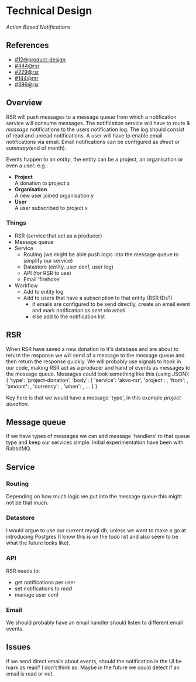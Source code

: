 # Technical Design
*Action Based Notifications*

## References
- [#12@product-design](https://github.com/akvo/akvo-product-design/issues/12)
- [#444@rsr](https://github.com/akvo/akvo-rsr/issues/444)
- [#229@rsr](https://github.com/akvo/akvo-rsr/issues/229)
- [#144@rsr](https://github.com/akvo/akvo-rsr/issues/144)
- [#396@rsr](https://github.com/akvo/akvo-rsr/issues/396)


## Overview
RSR will push messages to a message queue from which a notification service will consume messages. The notification service will have to route & *massage* notifications to the users notification log. The log should consist of read and unread notifications. A user will have to enable email notifications via email. Email notifications can be configured as *direct* or *summary*(end of month).

Events happen to an *entity*, the entity can be a project, an organisation or even a user; e.g.: 

- **Project**  
  A donation to project x
- **Organisation**  
  A new user joined organisation y
- **User**  
  A user subscribed to project x

### Things
- RSR (service that act as a producer)
- Message queue
- Service
	- Routing (we might be able push logic into the message queue to simplify our service)
	- Datastore (entity, user conf, user log)
	- API (for RSR to use)
	- Email 'firehose' 
- Workflow
	- Add to entity log
	- Add to users that have a subscription to that entity (RSR IDs?)
		- if emails are configured to be send directly, create an email event and mark notification as *sent via email*
		- else add to the notification list


## RSR
When RSR have saved a new donation to it's database and are about to return the response we will send of a message to the message queue and then return the response quickly. We will probably use signals to hook in our code, making RSR act as a producer and hand of events as messages to the message queue. Messages could look something like this (using JSON):
{
 'type': 'project-donation',
 'body': {
 		  'service': 'akvo-rsr',
 		  'project': <n>,
          'from': <x>,
          'amount': <n>,
          'currency': <z>,
          'when': <y>,
          ...
          }
}

Key here is that we would have a message 'type', in this example *project-donation*.

## Message queue
If we have types of messages we can add message 'handlers' to that queue type and keep our services simple. Initial experimentation have been with RabbitMQ.

## Service

### Routing
Depending on how much logic we put into the message queue this might not be that much.

### Datastore
I would argue to use our current mysql db, unless we want to make a go at introducing Postgres (I know this is on the todo list and also seem to be what the future looks like).

### API
RSR needs to:
- get notifications per user
- set notifications to *read*
- manage user conf

### Email
We should probably have an email handler should listen to different email events. 

## Issues
If we send direct emails about events, should the notification in the UI be mark as read? I don't think so. Maybe in the future we could detect if an email is read or not.
